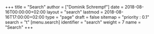 +++
title = "Search"
author = ["Dominik Schrempf"]
date = 2018-08-16T00:00:00+02:00
layout = "search"
lastmod = 2018-08-16T17:00:00+02:00
type = "page"
draft = false
sitemap = "priority : 0.1"
search = "t"
[menu.search]
  identifier = "search"
  weight = 7
  name = "Search"
+++
